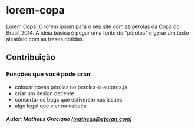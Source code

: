 lorem-copa
==========

Lorem Copa. O lorem ipsum para o seu site com as pérolas da Copa do Brasil 2014.
A ideia básica é pegar uma fonte de "pérolas" e gerar um texto aleatório com as frases obtidas.

## Contribuição

### Funções que você pode criar
* colocar novas pérolas no perolas-e-autores.js
* criar um design decente
* consertar os bugs que estiverem nas issues
* algo legal que vier na cabeça

##### Autor: Matheus Graciano (matheus@eforan.com)
